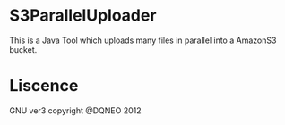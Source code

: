 # S3ParallelUploader

This is a Java Tool which uploads many files in parallel into a AmazonS3 bucket.

# Liscence

GNU ver3
copyright @DQNEO 2012